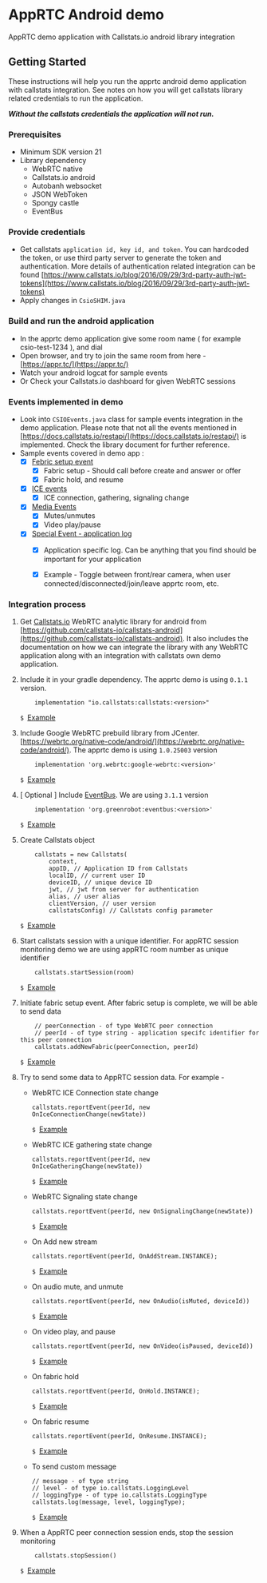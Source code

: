 # AppRTC Android demo 

AppRTC demo application with Callstats.io android library integration

## Getting Started

These instructions will help you run the apprtc android demo application with callstats integration. See notes on how you will get
callstats library related credentials to run the application. 

***Without the callstats credentials the application will not run.***

### Prerequisites

- Minimum SDK version 21
- Library dependency 
    - WebRTC native 
    - Callstats.io android 
    - Autobanh websocket
    - JSON WebToken
    - Spongy castle
    - EventBus
 
### Provide credentials

- Get callstats ``` application id, key id, and token ```. You can hardcoded the token, or use third party server to generate the token and authentication. More 
details of authentication related integration can be found [https://www.callstats.io/blog/2016/09/29/3rd-party-auth-jwt-tokens](https://www.callstats.io/blog/2016/09/29/3rd-party-auth-jwt-tokens) 
- Apply changes in ```CsioSHIM.java```

### Build and run the android application 

- In the apprtc demo application give some room name ( for example csio-test-1234 ), and dial
- Open browser, and try to join the same room from here - [https://appr.tc/](https://appr.tc/)
- Watch your android logcat for sample events
- Or Check your Callstats.io dashboard for given WebRTC sessions


### Events implemented in demo
- Look into ```CSIOEvents.java``` class for sample events integration in the demo application. Please note that not all the events mentioned in [https://docs.callstats.io/restapi/](https://docs.callstats.io/restapi/) is implemented. Check the library document for further reference.
- Sample events covered in demo app :
    - [x] [Febric setup event ](https://docs.callstats.io/restapi/#tag/Fabric-Events)
        - [x] Fabric setup - Should call before create and answer or offer
        - [x] Fabric hold, and resume
    - [x] [ICE events ](https://docs.callstats.io/restapi/#tag/ICE-Events)
        - [x] ICE connection, gathering, signaling change
    - [x] [Media Events](https://docs.callstats.io/restapi/#tag/Media-Events)
        - [x] Mutes/unmutes
        - [x] Video play/pause
    - [x] [Special Event - application log ](https://docs.callstats.io/restapi/#tag/special-events)
        - [x] Application specific log. Can be anything that you find should be important for your application
        - [x] Example - Toggle between front/rear camera, when user connected/disconnected/join/leave apprtc room, etc.
        
        
### Integration process

1. Get [Callstats.io](https://www.callstats.io/) WebRTC analytic library for android from [https://github.com/callstats-io/callstats-android](https://github.com/callstats-io/callstats-android). It also includes the documentation 
on how we can integrate the library with any WebRTC application along with an integration with callstats own demo application. 

2. Include it in your gradle dependency. The apprtc demo is using ```0.1.1``` version.

    ```
        implementation "io.callstats:callstats:<version>"
    ```
    ```$ ```[Example](./app/build.gradle#L30)

3. Include Google WebRTC prebuild library from JCenter. [https://webrtc.org/native-code/android/](https://webrtc.org/native-code/android/). The apprtc demo is using ```1.0.25003``` version

    ```
        implementation 'org.webrtc:google-webrtc:<version>'
    ```
    ```$ ```[Example](./app/build.gradle#L29)
    
4. [ Optional ] Include [EventBus](https://github.com/greenrobot/EventBus). We are using ```3.1.1``` version

    ```
        implementation 'org.greenrobot:eventbus:<version>'
    ```
    ```$ ```[Example](./app/build.gradle#L34)

5. Create Callstats object 
    
    ```
        callstats = new Callstats(
            context,
            appID, // Application ID from Callstats
            localID, // current user ID
            deviceID, // unique device ID
            jwt, // jwt from server for authentication
            alias, // user alias
            clientVersion, // user version
            callstatsConfig) // Callstats config parameter 
    ``` 
    ```$ ```[Example](./app/src/main/java/org/appspot/apprtc/csio/CsioSHIM.java#L76)

6. Start callstats session with a unique identifier. For appRTC session monitoring demo we are using appRTC room number as unique identifier

    ```
        callstats.startSession(room)
    ```
    ```$ ```[Example](./app/src/main/java/org/appspot/apprtc/csio/CsioSHIM.java#L95)
    
7. Initiate fabric setup event. After fabric setup is complete, we will be able to send data

    ```
        // peerConnection - of type WebRTC peer connection
        // peerId - of type string - application specifc identifier for this peer connection
        callstats.addNewFabric(peerConnection, peerId)
    ```
    ```$ ```[Example](./app/src/main/java/org/appspot/apprtc/csio/CsioSHIM.java#L136)
    
8. Try to send some data to AppRTC session data. For example -
  
    - WebRTC ICE Connection state change
        
        ```
        callstats.reportEvent(peerId, new OnIceConnectionChange(newState))
        ```
        ```$ ```[Example](./app/src/main/java/org/appspot/apprtc/csio/CsioSHIM.java#L144)
        
    - WebRTC ICE gathering state change
    
        ```
        callstats.reportEvent(peerId, new OnIceGatheringChange(newState))
        ```
        ```$ ```[Example](./app/src/main/java/org/appspot/apprtc/csio/CsioSHIM.java#L152)
        
    - WebRTC Signaling state change 
        
        ```
        callstats.reportEvent(peerId, new OnSignalingChange(newState))
        ```
        ```$ ```[Example](./app/src/main/java/org/appspot/apprtc/csio/CsioSHIM.java#L160)
        
    - On Add new stream 
        ```
        callstats.reportEvent(peerId, OnAddStream.INSTANCE);
        ```
        ```$ ```[Example](./app/src/main/java/org/appspot/apprtc/csio/CsioSHIM.java#L169)
        
    - On audio mute, and unmute
        ```
        callstats.reportEvent(peerId, new OnAudio(isMuted, deviceId))
        ```
        ```$ ```[Example](./app/src/main/java/org/appspot/apprtc/csio/CsioSHIM.java#L180)
        
    - On video play, and pause
        ```
        callstats.reportEvent(peerId, new OnVideo(isPaused, deviceId))
        ```
        ```$ ```[Example](./app/src/main/java/org/appspot/apprtc/csio/CsioSHIM.java#L188)
        
    - On fabric hold
        ```
        callstats.reportEvent(peerId, OnHold.INSTANCE);
        ```
        ```$ ```[Example](./app/src/main/java/org/appspot/apprtc/csio/CsioSHIM.java#L204)
        
    - On fabric resume
        ```
        callstats.reportEvent(peerId, OnResume.INSTANCE);
        ```
        ```$ ```[Example](./app/src/main/java/org/appspot/apprtc/csio/CsioSHIM.java#L196)
        
    - To send custom message
        ```
        // message - of type string
        // level - of type io.callstats.LoggingLevel
        // loggingType - of type io.callstats.LoggingType
        callstats.log(message, level, loggingType);
        
        ```
        ```$ ```[Example](./app/src/main/java/org/appspot/apprtc/csio/CsioSHIM.java#L212)
       

9. When a AppRTC peer connection session ends, stop the session monitoring

    ```
        callstats.stopSession()
    ```
    ```$ ```[Example](./app/src/main/java/org/appspot/apprtc/csio/CsioSHIM.java#L107)

 